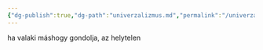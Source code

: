 ```yaml
---
{"dg-publish":true,"dg-path":"univerzalizmus.md","permalink":"/univerzalizmus/"}
---
```


ha valaki máshogy gondolja, az helytelen